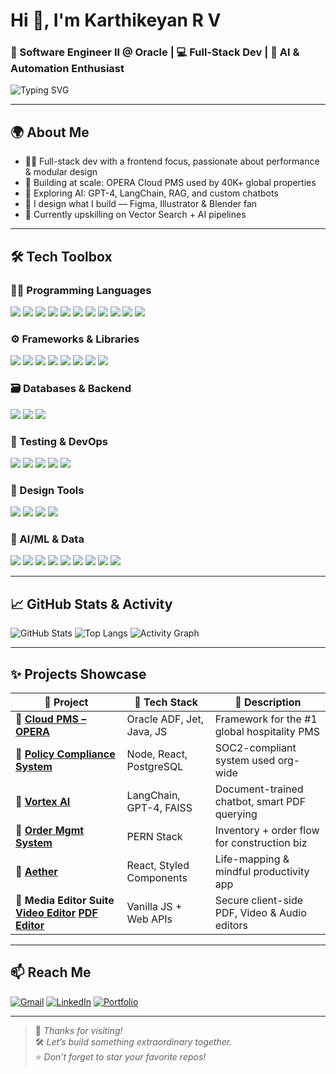 # Hi 👋, I'm Karthikeyan R V  
### 🚀 Software Engineer II @ Oracle | 💻 Full-Stack Dev | 🤖 AI & Automation Enthusiast

![Typing SVG](https://readme-typing-svg.demolab.com?font=Fira+Code&pause=1000&color=37BCF6&width=500&lines=Engineer+by+day%2C+Creator+by+night.;Building+scalable+apps+%F0%9F%9A%80;AI%2C+Design+%26+Dev+%F0%9F%92%BB+%2B+%F0%9F%A4%96;Let%E2%80%99s+build+something+amazing!)

---

## 🌍 About Me

- 👨‍💻 Full-stack dev with a frontend focus, passionate about performance & modular design  
- 🏨 Building at scale: OPERA Cloud PMS used by 40K+ global properties  
- 🧠 Exploring AI: GPT-4, LangChain, RAG, and custom chatbots  
- 🎨 I design what I build — Figma, Illustrator & Blender fan  
- 🌱 Currently upskilling on Vector Search + AI pipelines  

---

## 🛠️ Tech Toolbox

### 🧑‍💻 Programming Languages  
<p>
<img src="https://img.shields.io/badge/TypeScript-10/10-blue?style=for-the-badge&logo=typescript" />
<img src="https://img.shields.io/badge/JavaScript-10/10-yellow?style=for-the-badge&logo=javascript" />
<img src="https://img.shields.io/badge/Java-10/10-red?style=for-the-badge&logo=openjdk" />
<img src="https://img.shields.io/badge/Python-10/10-informational?style=for-the-badge&logo=python" />
<img src="https://img.shields.io/badge/C++-7/10-critical?style=for-the-badge&logo=cplusplus" />
<img src="https://img.shields.io/badge/C-7/10-lightgrey?style=for-the-badge&logo=c" />
<img src="https://img.shields.io/badge/SQL-10/10-blue?style=for-the-badge&logo=mysql" />
<img src="https://img.shields.io/badge/HTML-10/10-orange?style=for-the-badge&logo=html5" />
<img src="https://img.shields.io/badge/CSS-10/10-blue?style=for-the-badge&logo=css3" />
<img src="https://img.shields.io/badge/SCSS-10/10-pink?style=for-the-badge&logo=sass" />
<img src="https://img.shields.io/badge/Solidity-7/10-black?style=for-the-badge&logo=ethereum" />
</p>


### ⚙️ Frameworks & Libraries  

<p>
  <img src="https://img.shields.io/badge/ReactJS-10/10-61dafb?style=for-the-badge&logo=react" />
<img src="https://img.shields.io/badge/PreactJS-10/10-blue?style=for-the-badge&logo=preact" />
<img src="https://img.shields.io/badge/React Native-8/10-61dafb?style=for-the-badge&logo=react" />
<img src="https://img.shields.io/badge/Oracle ADF-10/10-red?style=for-the-badge&logo=oracle" />
<img src="https://img.shields.io/badge/OracleJet-10/10-orange?style=for-the-badge&logo=oracle" />
<img src="https://img.shields.io/badge/NodeJS-10/10-green?style=for-the-badge&logo=node.js" />
<img src="https://img.shields.io/badge/Flask-8/10-grey?style=for-the-badge&logo=flask" />
<img src="https://img.shields.io/badge/Jekyll-8/10-darkred?style=for-the-badge&logo=jekyll" />
</p>


### 🗃️ Databases & Backend  
<p>
  <img src="https://img.shields.io/badge/PostgreSQL-10/10-316192?style=for-the-badge&logo=postgresql" />
<img src="https://img.shields.io/badge/MongoDB-8/10-47A248?style=for-the-badge&logo=mongodb" />
<img src="https://img.shields.io/badge/Firebase-10/10-ffca28?style=for-the-badge&logo=firebase" />
</p>

### 🧪 Testing & DevOps  
<p>
  <img src="https://img.shields.io/badge/Cypress-10/10-darkgreen?style=for-the-badge&logo=cypress" />
<img src="https://img.shields.io/badge/Selenium (Java)-10/10-lightgrey?style=for-the-badge&logo=selenium" />
<img src="https://img.shields.io/badge/Jenkins-8/10-red?style=for-the-badge&logo=jenkins" />
<img src="https://img.shields.io/badge/Git-10/10-orange?style=for-the-badge&logo=git" />
<img src="https://img.shields.io/badge/JIRA-10/10-blue?style=for-the-badge&logo=jira" />
</p>

### 🎨 Design Tools  
<p>
  <img src="https://img.shields.io/badge/Figma-10/10-purple?style=for-the-badge&logo=figma" />
<img src="https://img.shields.io/badge/Adobe XD-10/10-magenta?style=for-the-badge&logo=adobexd" />
<img src="https://img.shields.io/badge/Adobe Illustrator-9/10-orange?style=for-the-badge&logo=adobeillustrator" />
<img src="https://img.shields.io/badge/Blender-7/10-orange?style=for-the-badge&logo=blender" />
</p>

### 🧠 AI/ML & Data  
<p>
  <img src="https://img.shields.io/badge/LangChain-5/10-informational?style=for-the-badge&logo=python&logoColor=white" />
  <img src="https://img.shields.io/badge/GPT-4-5/10-black?style=for-the-badge&logo=openai&logoColor=white" />
  <img src="https://img.shields.io/badge/OpenAI API-5/10-ff69b4?style=for-the-badge&logo=openai" />
  <img src="https://img.shields.io/badge/Vector DB (FAISS)-5/10-blueviolet?style=for-the-badge" />
  <img src="https://img.shields.io/badge/RAG-5/10-success?style=for-the-badge" />
  <img src="https://img.shields.io/badge/Numpy-5/10-grey?style=for-the-badge&logo=numpy" />
  <img src="https://img.shields.io/badge/PDF Parsing-5/10-lightgrey?style=for-the-badge" />
  <img src="https://img.shields.io/badge/Chatbot Dev-5/10-yellow?style=for-the-badge" />
  <img src="https://img.shields.io/badge/Prompt Engineering-5/10-green?style=for-the-badge" />
</p>

---

## 📈 GitHub Stats & Activity

![GitHub Stats](https://github-readme-stats.vercel.app/api?username=KarthikeyanRV2601&show_icons=true&theme=radical&hide_border=true)
![Top Langs](https://github-readme-stats.vercel.app/api/top-langs/?username=KarthikeyanRV2601&layout=compact&theme=radical&hide_border=true)
![Activity Graph](https://github-readme-activity-graph.vercel.app/graph?username=KarthikeyanRV2601&theme=react-dark&hide_border=true&area=true)

---

## ✨ Projects Showcase

| 🚀 Project | 🧰 Tech Stack | 📌 Description |
|--------|------------|-------------|
| 🔗 [**Cloud PMS – OPERA**](https://www.oracle.com/in/hospitality/hotel-property-management/hotel-pms-software/) | Oracle ADF, Jet, Java, JS | Framework for the #1 global hospitality PMS |
| 🔗 [**Policy Compliance System**](https://docs.google.com/document/d/1UgFN7qpVdGrDzPuNyUg97LLtxXgkvLk8vITuKfN3IxM/edit?usp=sharing) | Node, React, PostgreSQL | SOC2-compliant system used org-wide |
| 🔗 [**Vortex AI**](https://github.com/KarthikeyanRV2601/Vortex-AI/tree/main) | LangChain, GPT-4, FAISS | Document-trained chatbot, smart PDF querying |
| 🔗 [**Order Mgmt System**](https://contra.com/p/7g2mWsbR-order-management-system) | PERN Stack | Inventory + order flow for construction biz |
| 🔗 [**Aether**](https://contra.com/p/NUoYZ2BM-aether) | React, Styled Components | Life-mapping & mindful productivity app |
| 🔗 **Media Editor Suite** [**Video Editor**](https://contra.com/p/AEMYlRUU-safe-video-kit-secure-and-seamless-video-editing-and-sharing) [**PDF Editor**](https://contra.com/p/gBUYWE3R-safe-pdf-kit-empowering-secure-and-seamless-pdf-editing) | Vanilla JS + Web APIs | Secure client-side PDF, Video & Audio editors |

---

## 📫 Reach Me

[![Gmail](https://img.shields.io/badge/Gmail-EA4335?style=for-the-badge&logo=gmail&logoColor=white)](mailto:karthikeyan.r.v.2601@gmail.com)
[![LinkedIn](https://img.shields.io/badge/LinkedIn-0072b1?style=for-the-badge&logo=linkedin&logoColor=white)](https://www.linkedin.com/in/karthikeyan-r-v-549b861b6/)
[![Portfolio](https://img.shields.io/badge/Portfolio-000000?style=for-the-badge&logo=internet-explorer&logoColor=white)](https://karthikeyan-r-v-portfolio.netlify.app/)

---

> 🌟 *Thanks for visiting!*  
> 🛠️ *Let’s build something extraordinary together.*  
> ⭐️ *Don’t forget to star your favorite repos!*
